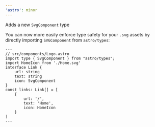 ```yaml
---
'astro': minor
---
```


Adds a new `SvgComponent` type

You can now more easily enforce type safety for your `.svg` assets by directly importing `SVGComponent` from `astro/types`:

```astro
---
// src/components/Logo.astro
import type { SvgComponent } from "astro/types";
import HomeIcon from './Home.svg'
interface Link {
	url: string
	text: string
	icon: SvgComponent
}
const links: Link[] = [
	{
		url: '/',
		text: 'Home',
		icon: HomeIcon
	}
]
---
```
